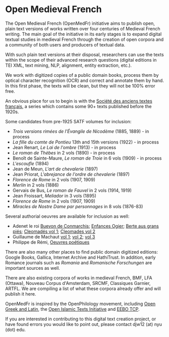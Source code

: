 
# Open Medieval French

The Open Medieval French (OpenMedFr) initiative aims to publish open, plain text versions of works written over four centuries of Medieval French writing. The main goal of the initiative in its early stages is to expand digital textual studies in medieval French through the creation of open corpora and a community of both users and producers of textual data.

With such plain text versions at their disposal, researchers can use the texts within the scope of their advanced research questions (digital editions in TEI XML, text mining, NLP, alignment, entity extraction, etc.).

We work with digitized copies of a public domain books, process them by optical character recognition (OCR) and correct and annotate them by hand. In this first phase, the texts will be clean, but they will not be 100% error free.

An obvious place for us to begin is with the [Société des anciens textes français](https://en.wikipedia.org/wiki/Soci%C3%A9t%C3%A9_des_anciens_textes_fran%C3%A7ais), a series which contains some 90+ texts published before the 1920s.

Some candidates from pre-1925 SATF volumes for inclusion:

* _Trois versions rimées de l'Évangile de Nicodème_ (1885, 1889) - in process
* _La fille du comte de Pontieu_ 13th and 15th versions (1922) - in process 
* Jean Renart, _Le Lai de l'ombre_ (1913) - in process
* _Le roman de Thèbes_ in 2 vols (1890) - in process
* Benoît de Sainte-Maure, _Le roman de Troie_ in 6 vols (1909) - in process
* _L'escoufle_ (1894)
* Jean de Meun, _L'art de chevalerie_ (1897)
* Jean Priorat, _L'abrejance de l'ordre de chevalerie_ (1897)
* _Florence de Rome_ in 2 vols (1907, 1909)
* _Merlin_ in 2 vols (1886)
* Gervais de Bus, _Le roman de Fauvel_ in 2 vols (1914, 1919)
* Jean Froissart, _Meliador_ in 3 vols (1895)
* _Florence de Rome_ in 2 vols (1907, 1909)
* _Miracles de Nostre Dame par personnages_ in 8 vols (1876-83)

Several authorial oeuvres are available for inclusion as well:

* Adenet le roi [Buevon de Conmarchis](https://archive.org/details/beuvesdecommarch00adenuoft); [Enfances Ogier](https://archive.org/details/lesenfancesogier00pariuoft); [Berte aus grans piés](https://archive.org/details/liroumansdeberte00bert); [Cleomadés vol 1](https://archive.org/details/liroumansdecl01aden); [Cleomades vol 2](https://archive.org/details/liroumansdeclo02adenuoft)
* Guillaume de Machaut [vol 1](https://archive.org/stream/oeuvresdeguillau01guil#page/n3/mode/2up); [vol 2](https://archive.org/stream/oeuvresdeguillau02guil); [vol 3](https://archive.org/stream/oeuvresdeguillau03guil#page/n5/mode/2up)
* Philippe de Rémi, [Oeuvres poétiques](https://fr.wikisource.org/wiki/Auteur:Philippe_de_R%C3%A9mi,_sire_de_Beaumanoir)


There are also many other places to find public domain digitized editions: Google
Books, Gallica, Internet Archive and HathiTrust. In addition, early Romance journals
such as _Romania_ and _Romanische Forschungen_ are important sources as well.

There are also existing corpora of works in medieval French, BMF, LFA (Ottawa),
Nouveau Corpus d'Amsterdam, SRCMF, Classiques Garnier, ARTFL. We are compiling a
list of what these corpora already offer and will publish it here.

OpenMedFr is inspired by the OpenPhilology movement, including [Open Greek and Latin](https://github.com/OpenGreekAndLatin), the [Open Islamic Texts Initiative](https://github.com/OpenITI) and [EEBO TCP](http://www.textcreationpartnership.org/tcp-eebo/).

If you are interested in contributing to this digital text creation project, or have found errors you would like to point out,
please contact djw12 (at) nyu (dot) edu.
